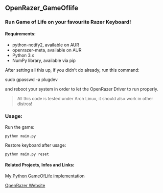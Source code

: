 ## OpenRazer_GameOflife
### Run Game of Life on your favourite Razer Keyboard!

#### Requirements:

- python-notify2, available on AUR
- openrazer-meta, available on AUR
- Python 3.x
- NumPy library, available via pip

After setting all this up, if you didn't do already, run this command:

  sudo gpasswd -a <YOURUSERNAME> plugdev

and reboot your system in order to let the OpenRazer Driver to run properly.

> All this code is tested under Arch Linux, it should also work in other distros!


### Usage:

Run the game:

```python main.py```

Restore keyboard after usage:

```python main.py reset```

#### Related Projects, Infos and Links:

[My Python GameOfLife implementation]("https://github.com/marcioz98/pygameoflife")

[OpenRazer Website]("https://openrazer.github.io/")
